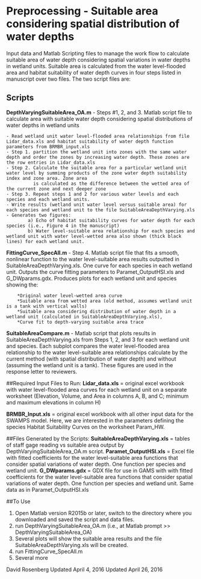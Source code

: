 # Preprocessing - Suitable area considering spatial distribution of water depths

Input data and Matlab Scripting files to manage the work flow to calculate suitable area of water depth considering spatial variations in water depths in wetland units. 
Suitable area is calculated from the water level-flooded area and habitat suitability of water depth curves in four steps listed in manuscript over two files. The two script files are:

## Scripts
**DepthVaryingSuitableArea_OA.m** - Steps #1, 2, and 3. Matlab script file to calculate area with suitable water depth considering spatial distributions of water depths in wetland units

    - Read wetland unit water level-flooded area relationships from file Lidar_data.xls and habitat suitability of water depth function parameters from BRMBR_input.xls
	- Step 1. partition the wetland unit into zones with the same water depth and order the zones by increasing water depth. These zones are the row entries in Lidar_data.xls
	- Step 2. Calculate the suitable area for a particular wetland unit water level by summing products of the zone water depth suitability index and zone area. Zone area 
	          is calculated as the difference between the wetted area of the current zone and next deeper zone 
	- Step 3. Repeat steps 1 and 2 for various water levels and each species and each wetland units.
	- Write results (wetland unit water level versus suitable area) for each species and wetland unit to the file SuitableAreaDepthVarying.xls
	- Generates two figures:
	        a) Echo of habitat suitability curves for water depth for each species (i.e., Figure 4 in the manuscript)
			b) Water level-suitable area relationship for each species and wetland unit with water level-wetted area also shown (thick black lines) for each wetland unit.
	   
**FittingCurve_SpecAll.m** - Step 4. Matlab script file that fits a smooth, nonlinear function to the water level-suitable area results 
       outputted in SuitableAreaDepthVarying.xls. One curve for each species in each wetland unit. 
	   Outputs the curve fitting parameters to Paramet_OutputHSI.xls and G_DWparams.gdx. 
	   Produces plots for each wetland unit and species showing the:
	   
		*Original water level-wetted area curve
		*Suitable area from wetted area (old method, assumes wetland unit is a tank with vertical walls)
		*Suitable area considering distribution of water depth in a wetland unit (calculated in SuitableAreaDepthVarying.xls),
		*Curve fit to depth-varying suitable area trace

**SuitableAreaCompare.m** - Matlab script that plots results in SuitableAreaDepthVarying.xls from Steps 1, 2, and 3 for each wetland unit and species. Each subplot compares the water level-flooded area
      relationship  to the water level-suitable area relationships calculate by the current method (with spatial distribution of water depth) and without (assuming the wetland unit is a tank). These
	  figures are used in the response letter to reviewers.   

##Required Input Files to Run:
**Lidar_data.xls** = original excel workbook with water level-flooded area curves for each wetland unit on a separate worksheet (Elevation, Volume, and Area in columns A, B, and C; minimum and maximum elevations in column H)

**BRMBR_Input.xls** = original excel workbook with all other input data for the SWAMPS model. Here, we are interested in the parameters defining the species Habitat Suitability Curves on the worksheet Param_HW.

##Files Generated by the Scripts:
**SuitableAreaDepthVarying.xls** = tables of staff gage reading vs suitable area output by DepthVaryingSuitableArea_OA.m script.
**Paramet_OutputHSI.xls** = Excel file with fitted coefficients for the water level-suitable area functions that consider spatial variations of water depth. One function per species and wetland unit. 
**G_DWparams.gdx** = GDX file for use in GAMS with with fitted coefficients for the water level-suitable area functions that consider spatial variations of water depth. One function per species and wetland unit. Same data as in Paramet_OutputHSI.xls
 
##To Use
1. Open Matlab version R2015b or later, switch to the directory where you downloaded and saved the script and data files.
2. run DepthVaryingSuitableArea_OA.m     (i.e., at Matlab prompt >> DepthVaryingSuitableArea_OA)
3. Several plots will show the suitable area results and the file SuitableAreaDepthVarying.xls will be created.
3. run FittingCurve_SpecAll.m
4. Several more 

David Rosenberg
Updated April 4, 2016
Updated April 26, 2016